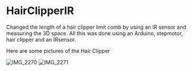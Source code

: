 # HairClipperIR
Changed the length of a hair clipper limit comb by using an IR sensor and measuring the 3D space.
All this was done using an Arduino, stepmotor, hair clipper and an IRsensor.



Here are some pictures of the Hair Clipper

![IMG_2270](https://user-images.githubusercontent.com/57298459/204913405-841af052-eecf-4ee5-ab5c-6cc17d081bce.jpeg)
![IMG_2271](https://user-images.githubusercontent.com/57298459/204913422-efe65a58-7eba-44ed-b909-b89a27ad9a13.jpeg)
